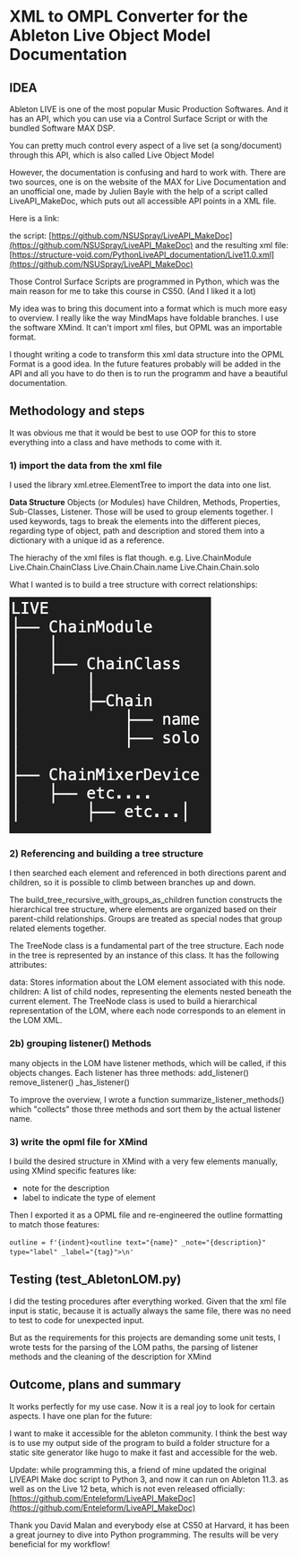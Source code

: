 # XML to OMPL Converter for the Ableton Live Object Model Documentation

## IDEA 
Ableton LIVE is one of the most popular Music Production Softwares. 
And it has an API, which you can use via a Control Surface Script or with the bundled Software MAX DSP.

You can pretty much control every aspect of a live set (a song/document) through this API, which is also called Live Object Model

However, the documentation is confusing and hard to work with. There are two sources, one is on the website of the MAX for Live Documentation and an unofficial one, made by Julien Bayle with the help of a script called LiveAPI_MakeDoc, which puts out all accessible API points in a XML file.

Here is a link:

the script: 
[https://github.com/NSUSpray/LiveAPI_MakeDoc](https://github.com/NSUSpray/LiveAPI_MakeDoc)
and the resulting xml file:
[https://structure-void.com/PythonLiveAPI_documentation/Live11.0.xml](https://github.com/NSUSpray/LiveAPI_MakeDoc)

Those Control Surface Scripts are programmed in Python, which was the main reason for me to take this course in CS50. (And I liked it a lot)

My idea was to bring this document into a format which is much more easy to overview. I really like the way MindMaps have foldable branches. I use the software XMind. It can't import xml files, but OPML was an importable format.

I thought writing a code to transform this xml data structure into the OPML Format is a good idea. In the future features probably will be added in the API and all you have to do then is to run the programm and have a beautiful documentation.

## Methodology and steps
It was obvious me that it would be best to use OOP for this to store everything into a class and have methods to come with it.

### 1) import the data from the xml file
I used the library xml.etree.ElementTree to import the data into one list. 

**Data Structure**
Objects (or Modules) have Children, Methods, Properties, Sub-Classes, Listener. Those will be used to group elements together.
I used keywords, tags to break the elements into the different pieces, regarding type of object, path and description and stored them into a dictionary with a unique id as a reference.

The hierachy of the xml files is flat though.
e.g. 
Live.ChainModule
Live.Chain.ChainClass
Live.Chain.Chain.name
Live.Chain.Chain.solo

What I wanted is to build a tree structure with correct relationships:

![](tree_struct.png)

### 2) Referencing and building a tree structure
I then searched each element and referenced in both directions parent and children, so it is possible to climb between branches up and down.

The build_tree_recursive_with_groups_as_children function constructs the hierarchical tree structure, where elements are organized based on their parent-child relationships. Groups are treated as special nodes that group related elements together.

The TreeNode class is a fundamental part of the tree structure. Each node in the tree is represented by an instance of this class. It has the following attributes:

data: Stores information about the LOM element associated with this node.
children: A list of child nodes, representing the elements nested beneath the current element.
The TreeNode class is used to build a hierarchical representation of the LOM, where each node corresponds to an element in the LOM XML.

### 2b) grouping listener() Methods
many objects in the LOM have listener methods, which will be called, if this objects changes. Each listener has three methods:
add_listener()
remove_listener()
_has_listener()

To improve the overview, I wrote a function summarize_listener_methods() which "collects" those three methods and sort them by the actual listener name.

### 3) write the opml file for XMind
I build the desired structure in XMind with a very few elements manually, using XMind specific features like:
- note for the description 
- label to indicate the type of element

Then I exported it as a OPML file and re-engineered the outline formatting to match those features:

`‌outline = f'{indent}<outline text="{name}" _note="{description}" type="label" _label="{tag}">\n'`

## Testing (test_AbletonLOM.py)
I did the testing procedures after everything worked. Given that the xml file input is static, because it is actually always the same file, there was no need to test to code for unexpected input.

But as the requirements for this projects are demanding some unit tests, I wrote tests for the parsing of the LOM paths, the parsing of listener methods and the cleaning of the description for XMind

## Outcome, plans and summary

It works perfectly for my use case. Now it is a real joy to look for certain aspects. 
I have one plan for the future:

I want to make it accessible for the ableton community. I think the best way is to use my output side of the program to build a folder structure for a 
   static site generator like hugo to make it fast and accessible for the web.

Update: while programming this, a friend of mine updated the original LIVEAPI Make doc script to Python 3, and now it can run on Ableton 11.3. as well as on the 
Live 12 beta, which is not even released officially:
[https://github.com/Enteleform/LiveAPI_MakeDoc](https://github.com/Enteleform/LiveAPI_MakeDoc)


Thank you David Malan and everybody else at CS50 at Harvard, it has been a great journey to dive into Python programming. The results will be very beneficial for my workflow!





